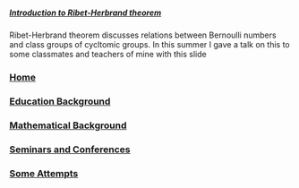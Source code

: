 ##### **[Introduction to Ribet-Herbrand theorem](https://raw.githubusercontent.com/ym-tang/Talks-and-Slides/gh-pages/1.pdf)**
Ribet-Herbrand theorem discusses relations between Bernoulli numbers and class groups of cycltomic groups. In this summer I gave a talk on this to some classmates and teachers of mine with this slide



### [Home](https://ym-tang.github.io/Home/)
### [Education Background](https://ym-tang.github.io/Educational-Background/)
### [Mathematical Background](https://ym-tang.github.io/Mathematical-Background/)
### [Seminars and Conferences](https://ym-tang.github.io/Seminars-and-Conferences/)
### [Some Attempts](https://ym-tang.github.io/Some-Attempts/)
